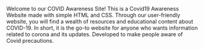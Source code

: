 Welcome to our COVID Awareness Site! This is a Covid19 Awareness Website made with simple HTML and CSS. Through our user-friendly website, you will find a wealth of resources and educational content about COVID-19. In short, it is the go-to website for anyone who wants information related to corona and its updates. Developed to make people aware of Covid precautions.

